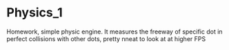 # Physics_1

Homework, simple physic engine. It measures the freeway of specific dot in perfect collisions with other dots, pretty nneat to look at at higher FPS
